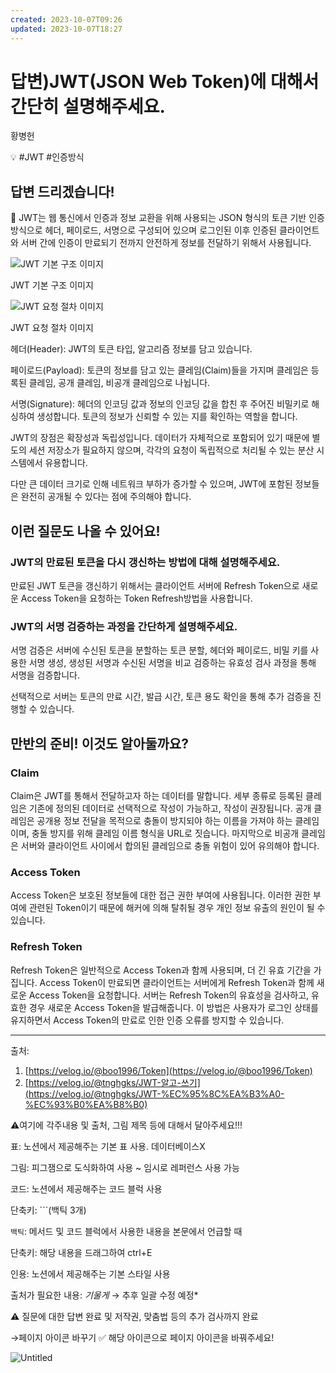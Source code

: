```yaml
---
created: 2023-10-07T09:26
updated: 2023-10-07T18:27
---
```

# 답변)JWT(JSON Web Token)에 대해서 간단히 설명해주세요.

황병헌

💡 #JWT #인증방식

## 답변 드리겠습니다!

<aside>
📌 JWT는 웹 통신에서 인증과 정보 교환을 위해 사용되는 JSON 형식의 토큰 기반 인증 방식으로 헤더, 페이로드, 서명으로 구성되어 있으며 로그인된 이후 인증된 클라이언트와 서버 간에 인증이 만료되기 전까지 안전하게 정보를 전달하기 위해서 사용됩니다.

</aside>

![JWT 기본 구조 이미지](Untitled%2031.png)

JWT 기본 구조 이미지

![JWT 요청 절차 이미지](Untitled%2032.png)

JWT 요청 절차 이미지

헤더(Header): JWT의 토큰 타입, 알고리즘 정보를 담고 있습니다.

페이로드(Payload): 토큰의 정보를 담고 있는 클레임(Claim)들을 가지며 클레임은 등록된 클레임, 공개 클레임, 비공개 클레임으로 나뉩니다.

서명(Signature): 헤더의 인코딩 값과 정보의 인코딩 값을 합친 후 주어진 비밀키로 해싱하여 생성합니다. 토큰의 정보가 신뢰할 수 있는 지를 확인하는 역할을 합니다.

JWT의 장점은 확장성과 독립성입니다. 데이터가 자체적으로 포함되어 있기 때문에 별도의 세션 저장소가 필요하지 않으며, 각각의 요청이 독립적으로 처리될 수 있는 분산 시스템에서 유용합니다.

다만 큰 데이터 크기로 인해 네트워크 부하가 증가할 수 있으며, JWT에 포함된 정보들은 완전히 공개될 수 있다는 점에 주의해야 합니다. 

## 이런 질문도 나올 수 있어요!

### JWT의 만료된 토큰을 다시 갱신하는 방법에 대해 설명해주세요.

만료된 JWT 토큰을 갱신하기 위해서는 클라이언트 서버에 Refresh Token으로 새로운 Access Token을 요청하는 Token Refresh방법을 사용합니다.

### **JWT의 서명 검증하는 과정을 간단하게 설명해주세요.**

서명 검증은 서버에 수신된 토큰을 분할하는 토큰 분할, 헤더와 페이로드, 비밀 키를 사용한 서명 생성, 생성된 서명과 수신된 서명을 비교 검증하는 유효성 검사 과정을 통해 서명을 검증합니다.

선택적으로 서버는 토큰의 만료 시간, 발급 시간, 토큰 용도 확인을 통해 추가 검증을 진행할 수 있습니다.

## 만반의 준비! 이것도 알아둘까요?

### Claim

Claim은 JWT를 통해서 전달하고자 하는 데이터를 말합니다. 세부 종류로 등록된 클레임은 기존에 정의된 데이터로 선택적으로 작성이 가능하고, 작성이 권장됩니다. 공개 클레임은 공개용 정보 전달을 목적으로 충돌이 방지되야 하는 이름을 가져야 하는 클레임이며, 충돌 방지를 위해 클레임 이름 형식을 URL로 짓습니다. 마지막으로 비공개 클레임은 서버와 클라이언트 사이에서 합의된 클레임으로 충돌 위험이 있어 유의해야 합니다. 

### Access Token

Access Token은 보호된 정보들에 대한 접근 권한 부여에 사용됩니다. 이러한 권한 부여에 관련된 Token이기 때문에 해커에 의해 탈취될 경우 개인 정보 유출의 원인이 될 수 있습니다.

### Refresh Token

Refresh Token은 일반적으로 Access Token과 함께 사용되며, 더 긴 유효 기간을 가집니다. Access Token이 만료되면 클라이언트는 서버에게 Refresh Token과 함께 새로운 Access Token을 요청합니다. 서버는 Refresh Token의 유효성을 검사하고, 유효한 경우 새로운 Access Token을 발급해줍니다. 이 방법은 사용자가 로그인 상태를 유지하면서 Access Token의 만료로 인한 인증 오류를 방지할 수 있습니다.

---

출처:

1. [https://velog.io/@boo1996/Token](https://velog.io/@boo1996/Token)
2. [https://velog.io/@tnghgks/JWT-알고-쓰기](https://velog.io/@tnghgks/JWT-%EC%95%8C%EA%B3%A0-%EC%93%B0%EA%B8%B0)

⚠️여기에 각주내용 및 출처, 그림 제목 등에 대해서 달아주세요!!!

표: 노션에서 제공해주는 기본 표 사용. 데이터베이스X

그림: 피그잼으로 도식화하여 사용 ~ 임시로 레퍼런스 사용 가능

코드: 노션에서 제공해주는 코드 블럭 사용 

단축키: ```(백틱 3개)

`백틱`: 메서드 및 코드 블럭에서 사용한 내용을 본문에서 언급할 때 

단축키: 해당 내용을 드래그하여 ctrl+E

인용: 노션에서 제공해주는 기본 스타일 사용

출처가 필요한 내용: *기울게* → 추후 일괄 수정 예정*

⚠️ 질문에 대한 답변 완료 및 저작권, 맞춤법 등의 추가 검사까지 완료

→페이지 아이콘 바꾸기 ✅ 해당 아이콘으로 페이지 아이콘을 바꿔주세요!

![Untitled](Untitled%2033.png)